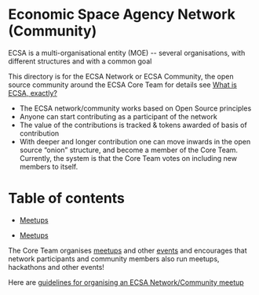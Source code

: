 # Economic Space Agency Network (Community)

ECSA is a multi-organisational entity (MOE) -- several organisations, with different structures and with a common goal

This directory is for the ECSA Network or ECSA Community, the open source community around the ECSA Core Team 
for details see [What is ECSA, exactly?](https://medium.com/economic-spacing/so-what-is-ecsa-exactly-7fe8014c7d6c)

- The ECSA network/community works based on Open Source principles
- Anyone can start contributing as a participant of the network
- The value of the contributions is tracked & tokens awarded of basis of contribution
- With deeper and longer contribution one can move inwards in the open source “onion” structure, and become a member of the Core Team. Currently, the system is that the Core Team votes on including new members to itself.


# Table of contents

* <a href="#meetups">Meetups</a>
<!--
* <a href="#gravity">Gravity</a>
-->

* <a href="#meetups">Meetups</a>

The Core Team organises [meetups](https://www.meetup.com/EconomyOS/) and other [events](https://github.com/EconomicSpaceAgency/EconomicSpaceAgency/blob/master/events/README.md) and encourages that network participants and community members also run meetups, hackathons and other events!

Here are [guidelines for organising an ECSA Network/Community meetup]()


